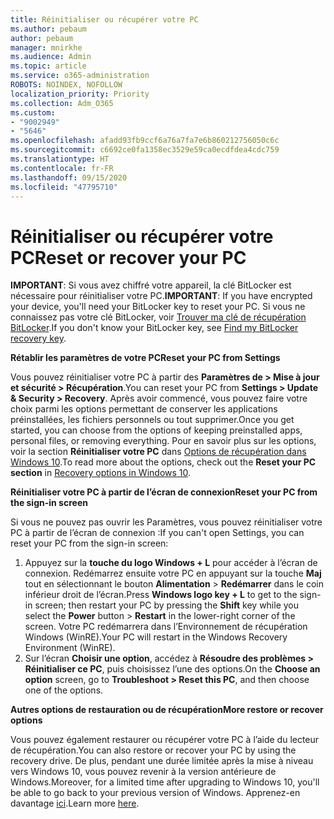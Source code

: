 ```yaml
---
title: Réinitialiser ou récupérer votre PC
ms.author: pebaum
author: pebaum
manager: mnirkhe
ms.audience: Admin
ms.topic: article
ms.service: o365-administration
ROBOTS: NOINDEX, NOFOLLOW
localization_priority: Priority
ms.collection: Adm_O365
ms.custom:
- "9002949"
- "5646"
ms.openlocfilehash: afadd93fb9ccf6a76a7fa7e6b860212756050c6c
ms.sourcegitcommit: c6692ce0fa1358ec3529e59ca0ecdfdea4cdc759
ms.translationtype: HT
ms.contentlocale: fr-FR
ms.lasthandoff: 09/15/2020
ms.locfileid: "47795710"
---
```

# <a name="reset-or-recover-your-pc"></a><span data-ttu-id="624b4-102">Réinitialiser ou récupérer votre PC</span><span class="sxs-lookup"><span data-stu-id="624b4-102">Reset or recover your PC</span></span>

<span data-ttu-id="624b4-103">**IMPORTANT**: Si vous avez chiffré votre appareil, la clé BitLocker est nécessaire pour réinitialiser votre PC.</span><span class="sxs-lookup"><span data-stu-id="624b4-103">**IMPORTANT**: If you have encrypted your device, you'll need your BitLocker key to reset your PC.</span></span> <span data-ttu-id="624b4-104">Si vous ne connaissez pas votre clé BitLocker, voir [Trouver ma clé de récupération BitLocker](https://support.microsoft.com/help/4026181/windows-10-find-my-bitlocker-recovery-key).</span><span class="sxs-lookup"><span data-stu-id="624b4-104">If you don't know your BitLocker key, see [Find my BitLocker recovery key](https://support.microsoft.com/help/4026181/windows-10-find-my-bitlocker-recovery-key).</span></span>

<span data-ttu-id="624b4-105">**Rétablir les paramètres de votre PC**</span><span class="sxs-lookup"><span data-stu-id="624b4-105">**Reset your PC from Settings**</span></span>

<span data-ttu-id="624b4-106">Vous pouvez réinitialiser votre PC à partir des **Paramètres de > Mise à jour et sécurité > Récupération**.</span><span class="sxs-lookup"><span data-stu-id="624b4-106">You can reset your PC from **Settings > Update & Security > Recovery**.</span></span> <span data-ttu-id="624b4-107">Après avoir commencé, vous pouvez faire votre choix parmi les options permettant de conserver les applications préinstallées, les fichiers personnels ou tout supprimer.</span><span class="sxs-lookup"><span data-stu-id="624b4-107">Once you get started, you can choose from the options of keeping preinstalled apps, personal files, or removing everything.</span></span> <span data-ttu-id="624b4-108">Pour en savoir plus sur les options, voir la section **Réinitialiser votre PC** dans [Options de récupération dans Windows 10](https://support.microsoft.com/help/12415/windows-10-recovery-options).</span><span class="sxs-lookup"><span data-stu-id="624b4-108">To read more about the options, check out the **Reset your PC section** in [Recovery options in Windows 10](https://support.microsoft.com/help/12415/windows-10-recovery-options).</span></span>

<span data-ttu-id="624b4-109">**Réinitialiser votre PC à partir de l’écran de connexion**</span><span class="sxs-lookup"><span data-stu-id="624b4-109">**Reset your PC from the sign-in screen**</span></span>

<span data-ttu-id="624b4-110">Si vous ne pouvez pas ouvrir les Paramètres, vous pouvez réinitialiser votre PC à partir de l’écran de connexion :</span><span class="sxs-lookup"><span data-stu-id="624b4-110">If you can't open Settings, you can reset your PC from the sign-in screen:</span></span>

1. <span data-ttu-id="624b4-111">Appuyez sur la **touche du logo Windows + L** pour accéder à l’écran de connexion. Redémarrez ensuite votre PC en appuyant sur la touche **Maj** tout en sélectionnant le bouton **Alimentation** > **Redémarrer** dans le coin inférieur droit de l’écran.</span><span class="sxs-lookup"><span data-stu-id="624b4-111">Press **Windows logo key + L** to get to the sign-in screen; then restart your PC by pressing the **Shift** key while you select the **Power** button > **Restart** in the lower-right corner of the screen.</span></span> <span data-ttu-id="624b4-112">Votre PC redémarrera dans l’Environnement de récupération Windows (WinRE).</span><span class="sxs-lookup"><span data-stu-id="624b4-112">Your PC will restart in the Windows Recovery Environment (WinRE).</span></span>
2. <span data-ttu-id="624b4-113">Sur l’écran **Choisir une option**, accédez à **Résoudre des problèmes > Réinitialiser ce PC**, puis choisissez l’une des options.</span><span class="sxs-lookup"><span data-stu-id="624b4-113">On the **Choose an option** screen, go to **Troubleshoot > Reset this PC**, and then choose one of the options.</span></span>

<span data-ttu-id="624b4-114">**Autres options de restauration ou de récupération**</span><span class="sxs-lookup"><span data-stu-id="624b4-114">**More restore or recover options**</span></span>

<span data-ttu-id="624b4-115">Vous pouvez également restaurer ou récupérer votre PC à l’aide du lecteur de récupération.</span><span class="sxs-lookup"><span data-stu-id="624b4-115">You can also restore or recover your PC by using the recovery drive.</span></span> <span data-ttu-id="624b4-116">De plus, pendant une durée limitée après la mise à niveau vers Windows 10, vous pouvez revenir à la version antérieure de Windows.</span><span class="sxs-lookup"><span data-stu-id="624b4-116">Moreover, for a limited time after upgrading to Windows 10, you'll be able to go back to your previous version of Windows.</span></span> <span data-ttu-id="624b4-117">Apprenez-en davantage [ici](https://support.microsoft.com/help/12415/windows-10-recovery-options).</span><span class="sxs-lookup"><span data-stu-id="624b4-117">Learn more [here](https://support.microsoft.com/help/12415/windows-10-recovery-options).</span></span>
